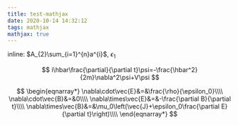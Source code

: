 ```yaml
---
title: test-mathjax
date: 2020-10-14 14:32:12
tags: mathjax
mathjax: true
---
```


inline: $A_{2}\sum_{i=1}^{n}a^{i}$, $\epsilon_{1}$

$$
i\hbar\frac{\partial}{\partial t}\psi=-\frac{\hbar^2}{2m}\nabla^2\psi+V\psi
$$

$$
\begin{eqnarray*}
\nabla\cdot\vec{E}&=&\frac{\rho}{\epsilon_0}\\\\
\nabla\cdot\vec{B}&=&0\\\\
\nabla\times\vec{E}&=&-\frac{\partial B}{\partial t}\\\\
\nabla\times\vec{B}&=&\mu_0\left(\vec{J}+\epsilon_0\frac{\partial E}{\partial t}\right)\\\\
\end{eqnarray*}
$$